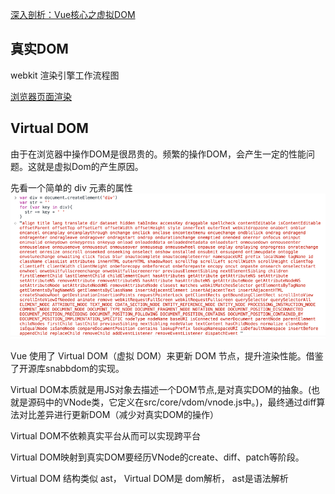 
[深入剖析：Vue核心之虚拟DOM](https://juejin.im/post/5d36cc575188257aea108a74)


## 真实DOM
webkit 渲染引擎工作流程图


[浏览器页面渲染](/details/面试题/JS面试题/浏览器页面渲染.md)

## Virtual DOM

由于在浏览器中操作DOM是很昂贵的。频繁的操作DOM，会产生一定的性能问题。这就是虚拟Dom的产生原因。

先看一个简单的 div 元素的属性
![](/img/Vue/divdom.png)

Vue 使用了 Virtual DOM（虚拟 DOM）来更新 DOM 节点，提升渲染性能。借鉴了开源库snabbdom的实现。


Virtual DOM本质就是用JS对象去描述一个DOM节点,是对真实DOM的抽象。(也就是源码中的VNode类，它定义在src/core/vdom/vnode.js中。)，最终通过diff算法对比差异进行更新DOM（减少对真实DOM的操作）

Virtual DOM不依赖真实平台从而可以实现跨平台

Virtual DOM映射到真实DOM要经历VNode的create、diff、patch等阶段。

Virtual DOM 结构类似 ast，
Virtual DOM是 dom解析， ast是语法解析

